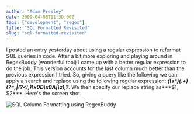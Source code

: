 ```yaml
---
author: "Adam Presley"
date: 2009-04-08T11:30:00Z
tags: ["development", "regex"]
title: "SQL Formatted Revisited"
slug: "sql-formatted-revisited"
---
```


I posted an entry yesterday about using a regular expression to reformat
SQL queries in code. After a bit more exploring and playing around in
RegexBuddy (wonderful tool) I came up with a better regular expression
to do the job. This version accounts for the last column much better
than the previous expression I tried. So, giving a query like the
following we can apply a search and replace using the following regular
expression: ***(\\s\*)(.+)(?=,|(?\<!,)\\x0D\\x0A|\\z),?***. We then
specify our replace string as***\$1, \$2***. Here's the screen shot.

![SQL Column Formatting using RegexBuddy](http://s3.amazonaws.com/www.adampresley.com/posts/regex-sql-column-replace-1.jpg)
